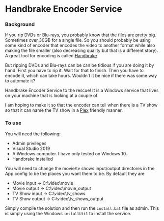 # Handbrake Encoder Service

### Background

If you rip DVDs or Blu-rays, you probably know that the files are pretty big. Sometimes over 30GB for a single file. So you should probably be using some kind of encoder that encodes the video to another format while also making the file smaller (also decreasing quality but that is a different story). A great tool for encoding is called [Handbrake](https://handbrake.fr/).

But ripping DVDs and Blu-rays can be can be tidious if you are doing it by hand. First you have to rip it. Wait for that to finish. Then you have to encode it, which can take hours. Wouldn't it be nice if there was some way to automate it?

Handbrake Encoder Service to the rescue! It is a Windows service that lives on your machine that is looking at a couple of 

I am hoping to make it so that the encoder can tell when there is a TV show so that it can name the TV show in a [Plex](https://www.plex.tv/) friendly manner.

### To use

You will need the following:
* Admin privileges
* Visual Studio 2019
* A Windows computer. I have only tested on Windows 10.
* Handbrake installed

You will need to change the movie/tv shows input/output directores in the App.config to be the places you want them to be. By default they are
* Movie input -> C:\video\movie
* Movie output -> C:\video\movie_output
* TV Show input -> C:\video\tv_shows
* TV Show output -> C:\video\tv_shows_output

Simply compile the solution and then run the `install.bat` file as admin. This is simply using the Windows `installUtil` to install the service. 
